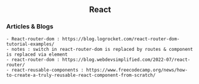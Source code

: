 <h2 align="center">React</h2>

### Articles & Blogs
    - React-router-dom : https://blog.logrocket.com/react-router-dom-tutorial-examples/
    - notes : switch in react-router-dom is replaced by routes & component is replaced via element
    - react-router-dom : https://blog.webdevsimplified.com/2022-07/react-router/
    - react-reusable-components : https://www.freecodecamp.org/news/how-to-create-a-truly-reusable-react-component-from-scratch/
    